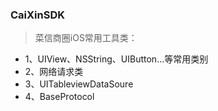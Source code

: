 ### CaiXinSDK

> 菜信商圈iOS常用工具类：

- 1、UIView、NSString、UIButton...等常用类别 
- 2、网络请求类 
- 3、UITableviewDataSoure
- 4、BaseProtocol

